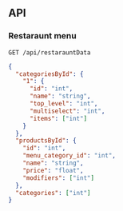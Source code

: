 ## API

### Restaraunt menu

`GET /api/restarauntData`

```JSON
{
  "categoriesById": {
    "1": {
      "id": "int",
      "name": "string",
      "top_level": "int",
      "multiselect": "int",
      "items": ["int"]
    }
  },
  "productsById": {
    "id": "int",
    "menu_category_id": "int",
    "name": "string",
    "price": "float",
    "modifiers": ["int"]
  },
  "categories": ["int"]
}
```

